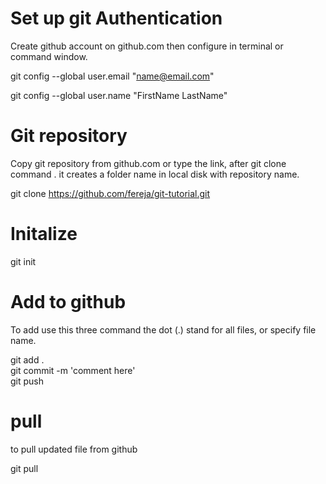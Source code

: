 
# Set up git Authentication
  
  Create github account on github.com then configure in terminal or command window. 

  git config --global user.email "name@email.com"

  git config --global user.name "FirstName LastName"
  

# Git repository
  
  Copy git repository from github.com or type the link, after git clone command . it creates a folder name in local disk with             repository name. 
  
  git clone https://github.com/fereja/git-tutorial.git
  

# Initalize
  
  git init


# Add to github

  To add use this three command the dot (.) stand for all files, or specify file name.
  
  git add . <br/>
  git commit -m 'comment here' </br>
  git push


# pull
to pull updated file from github

git pull
